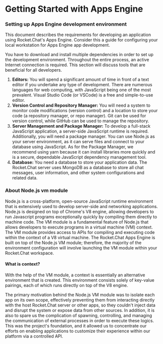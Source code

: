 # Getting Started with Apps Engine

### Setting up Apps Engine development environment&#x20;

This document describes the requirements for developing an application using Rocket.Chat's Apps Engine. Consider this a guide for configuring your local workstation for Apps Engine app development.

You have to download and install multiple dependencies in order to set up the development environment. Throughout the entire process, an active Internet connection is required. This section will discuss tools that are beneficial for all developers.

1. **Editors:** You will spend a significant amount of time in front of a text editor if you undertake any type of development. There are numerous languages for web computing, with JavaScript being one of the most prevalent. Visual Studio Code (or VSCode) is a free and simple-to-use editor.
2. **Version Control and Repository Manager:** You will need a system to monitor code modifications (version control) and a location to store your code (a repository manager, or repo manager). Git can be used for version control, while GitHub can be used to manage the repository.
3. **Server Management and Package Manager:** To develop a full-stack JavaScript application, a server-side JavaScript runtime is required. Additionally, you will need a package manager. You can use Node.js as your server environment, as it can serve files and connect to your database using JavaScript. As for the Package Manager, we recommend using yarn because it can install libraries more quickly and is a secure, dependable JavaScript dependency management tool.
4. **Database:** You need a database to store your application data. The Rocket.Chat server uses MongoDB as a database to store all chat messages, user information, and other system configurations and related data.

### About Node.js vm module

Node.js is a cross-platform, open-source JavaScript runtime environment that is extensively used to develop server-side and networking applications. Node.js is designed on top of Chrome's V8 engine, allowing developers to run Javascript programs exceptionally quickly by compiling them directly to machine code. The VM module is a fundamental feature of Node.js that allows developers to execute programs in a virtual machine (VM) context. The VM module provides access to APIs for compiling and executing code within the context of a V8 virtual machine. The Rocket.Chat Apps Engine is built on top of the Node.js VM module; therefore, the majority of the environment configuration will involve launching the VM module within your Rocket.Chat workspace.

#### What is context?&#x20;

With the help of the VM module, a context is essentially an alternative environment that is created. This environment consists solely of key-value pairings, each of which runs directly on top of the V8 engine.

The primary motivation behind the Node.js VM module was to isolate each app on its own scope, effectively preventing them from interacting directly with the host Rocket.Chat server or other apps, so they couldn't inject data and disrupt the system or expose data from other sources. In addition, it is also to spare us the complication of spawning, controlling, and managing the communication of external processes in order to execute these logics. This was the project's foundation, and it allowed us to concentrate our efforts on enabling applications to customize their experience within our platform via a controlled API.

